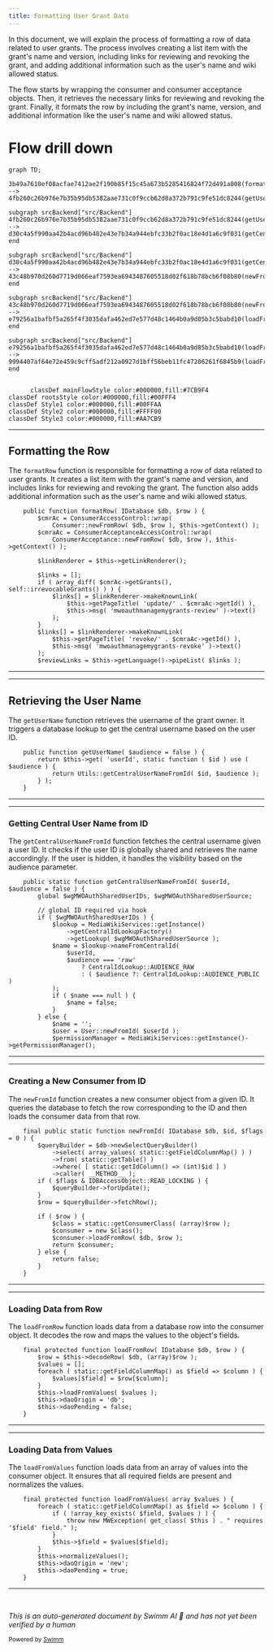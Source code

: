 ```yaml
---
title: Formatting User Grant Data
---
```

In this document, we will explain the process of formatting a row of data related to user grants. The process involves creating a list item with the grant's name and version, including links for reviewing and revoking the grant, and adding additional information such as the user's name and wiki allowed status.

The flow starts by wrapping the consumer and consumer acceptance objects. Then, it retrieves the necessary links for reviewing and revoking the grant. Finally, it formats the row by including the grant's name, version, and additional information like the user's name and wiki allowed status.

# Flow drill down

```mermaid
graph TD;
      3b49a7610ef08acfae7412ae2f190b85f15c45a673b5285416824f72d491a008(formatRow):::mainFlowStyle --> 4fb260c26b976e7b35b95db5382aae731c0f9ccb62d8a372b791c9fe51dc8244(getUserName):::mainFlowStyle

subgraph srcBackend["src/Backend"]
4fb260c26b976e7b35b95db5382aae731c0f9ccb62d8a372b791c9fe51dc8244(getUserName):::mainFlowStyle --> d30c4a5f990aa42b4acd96b482e43e7b34a944ebfc33b2f0ac18e4d1a6c9f031(getCentralUserNameFromId):::mainFlowStyle
end

subgraph srcBackend["src/Backend"]
d30c4a5f990aa42b4acd96b482e43e7b34a944ebfc33b2f0ac18e4d1a6c9f031(getCentralUserNameFromId):::mainFlowStyle --> 43c48b970d260d7719d066eaf7593ea6943487605518d02f618b78bcb6f08b80(newFromId):::mainFlowStyle
end

subgraph srcBackend["src/Backend"]
43c48b970d260d7719d066eaf7593ea6943487605518d02f618b78bcb6f08b80(newFromId):::mainFlowStyle --> e79256a1bafbf5a265f4f3035dafa462ed7e577d48c1464b0a9d05b3c5babd10(loadFromRow):::mainFlowStyle
end

subgraph srcBackend["src/Backend"]
e79256a1bafbf5a265f4f3035dafa462ed7e577d48c1464b0a9d05b3c5babd10(loadFromRow):::mainFlowStyle --> 9994407af64e72e459c9cff5adf212a0927d1bff56beb11fc47206261f6845b9(loadFromValues):::mainFlowStyle
end


      classDef mainFlowStyle color:#000000,fill:#7CB9F4
classDef rootsStyle color:#000000,fill:#00FFF4
classDef Style1 color:#000000,fill:#00FFAA
classDef Style2 color:#000000,fill:#FFFF00
classDef Style3 color:#000000,fill:#AA7CB9
```

<SwmSnippet path="/src/Frontend/SpecialPages/SpecialMWOAuthManageMyGrants.php" line="311">

---

## Formatting the Row

The <SwmToken path="src/Frontend/SpecialPages/SpecialMWOAuthManageMyGrants.php" pos="311:5:5" line-data="	public function formatRow( IDatabase $db, $row ) {">`formatRow`</SwmToken> function is responsible for formatting a row of data related to user grants. It creates a list item with the grant's name and version, and includes links for reviewing and revoking the grant. The function also adds additional information such as the user's name and wiki allowed status.

```hack
	public function formatRow( IDatabase $db, $row ) {
		$cmrAc = ConsumerAccessControl::wrap(
			Consumer::newFromRow( $db, $row ), $this->getContext() );
		$cmraAc = ConsumerAcceptanceAccessControl::wrap(
			ConsumerAcceptance::newFromRow( $db, $row ), $this->getContext() );

		$linkRenderer = $this->getLinkRenderer();

		$links = [];
		if ( array_diff( $cmrAc->getGrants(), self::irrevocableGrants() ) ) {
			$links[] = $linkRenderer->makeKnownLink(
				$this->getPageTitle( 'update/' . $cmraAc->getId() ),
				$this->msg( 'mwoauthmanagemygrants-review' )->text()
			);
		}
		$links[] = $linkRenderer->makeKnownLink(
			$this->getPageTitle( 'revoke/' . $cmraAc->getId() ),
			$this->msg( 'mwoauthmanagemygrants-revoke' )->text()
		);
		$reviewLinks = $this->getLanguage()->pipeList( $links );

```

---

</SwmSnippet>

<SwmSnippet path="/src/Control/ConsumerAccessControl.php" line="234">

---

## Retrieving the User Name

The <SwmToken path="src/Control/ConsumerAccessControl.php" pos="234:5:5" line-data="	public function getUserName( $audience = false ) {">`getUserName`</SwmToken> function retrieves the username of the grant owner. It triggers a database lookup to get the central username based on the user ID.

```hack
	public function getUserName( $audience = false ) {
		return $this->get( 'userId', static function ( $id ) use ( $audience ) {
			return Utils::getCentralUserNameFromId( $id, $audience );
		} );
	}
```

---

</SwmSnippet>

<SwmSnippet path="/src/Backend/Utils.php" line="262">

---

### Getting Central User Name from ID

The <SwmToken path="src/Backend/Utils.php" pos="262:7:7" line-data="	public static function getCentralUserNameFromId( $userId, $audience = false ) {">`getCentralUserNameFromId`</SwmToken> function fetches the central username given a user ID. It checks if the user ID is globally shared and retrieves the name accordingly. If the user is hidden, it handles the visibility based on the audience parameter.

```hack
	public static function getCentralUserNameFromId( $userId, $audience = false ) {
		global $wgMWOAuthSharedUserIDs, $wgMWOAuthSharedUserSource;

		// global ID required via hook
		if ( $wgMWOAuthSharedUserIDs ) {
			$lookup = MediaWikiServices::getInstance()
				->getCentralIdLookupFactory()
				->getLookup( $wgMWOAuthSharedUserSource );
			$name = $lookup->nameFromCentralId(
				$userId,
				$audience === 'raw'
					? CentralIdLookup::AUDIENCE_RAW
					: ( $audience ?: CentralIdLookup::AUDIENCE_PUBLIC )
			);
			if ( $name === null ) {
				$name = false;
			}
		} else {
			$name = '';
			$user = User::newFromId( $userId );
			$permissionManager = MediaWikiServices::getInstance()->getPermissionManager();
```

---

</SwmSnippet>

<SwmSnippet path="/src/Backend/MWOAuthDAO.php" line="103">

---

### Creating a New Consumer from ID

The <SwmToken path="src/Backend/MWOAuthDAO.php" pos="103:9:9" line-data="	final public static function newFromId( IDatabase $db, $id, $flags = 0 ) {">`newFromId`</SwmToken> function creates a new consumer object from a given ID. It queries the database to fetch the row corresponding to the ID and then loads the consumer data from that row.

```hack
	final public static function newFromId( IDatabase $db, $id, $flags = 0 ) {
		$queryBuilder = $db->newSelectQueryBuilder()
			->select( array_values( static::getFieldColumnMap() ) )
			->from( static::getTable() )
			->where( [ static::getIdColumn() => (int)$id ] )
			->caller( __METHOD__ );
		if ( $flags & IDBAccessObject::READ_LOCKING ) {
			$queryBuilder->forUpdate();
		}
		$row = $queryBuilder->fetchRow();

		if ( $row ) {
			$class = static::getConsumerClass( (array)$row );
			$consumer = new $class();
			$consumer->loadFromRow( $db, $row );
			return $consumer;
		} else {
			return false;
		}
	}
```

---

</SwmSnippet>

<SwmSnippet path="/src/Backend/MWOAuthDAO.php" line="380">

---

### Loading Data from Row

The <SwmToken path="src/Backend/MWOAuthDAO.php" pos="380:7:7" line-data="	final protected function loadFromRow( IDatabase $db, $row ) {">`loadFromRow`</SwmToken> function loads data from a database row into the consumer object. It decodes the row and maps the values to the object's fields.

```hack
	final protected function loadFromRow( IDatabase $db, $row ) {
		$row = $this->decodeRow( $db, (array)$row );
		$values = [];
		foreach ( static::getFieldColumnMap() as $field => $column ) {
			$values[$field] = $row[$column];
		}
		$this->loadFromValues( $values );
		$this->daoOrigin = 'db';
		$this->daoPending = false;
	}
```

---

</SwmSnippet>

<SwmSnippet path="/src/Backend/MWOAuthDAO.php" line="356">

---

### Loading Data from Values

The <SwmToken path="src/Backend/MWOAuthDAO.php" pos="356:7:7" line-data="	final protected function loadFromValues( array $values ) {">`loadFromValues`</SwmToken> function loads data from an array of values into the consumer object. It ensures that all required fields are present and normalizes the values.

```hack
	final protected function loadFromValues( array $values ) {
		foreach ( static::getFieldColumnMap() as $field => $column ) {
			if ( !array_key_exists( $field, $values ) ) {
				throw new MWException( get_class( $this ) . " requires '$field' field." );
			}
			$this->$field = $values[$field];
		}
		$this->normalizeValues();
		$this->daoOrigin = 'new';
		$this->daoPending = true;
	}
```

---

</SwmSnippet>

&nbsp;

*This is an auto-generated document by Swimm AI 🌊 and has not yet been verified by a human*

<SwmMeta version="3.0.0" repo-id="Z2l0aHViJTNBJTNBbWVkaWF3aWtpLWV4dGVuc2lvbnMtT0F1dGglM0ElM0FTd2ltbS1EZW1v" repo-name="mediawiki-extensions-OAuth"><sup>Powered by [Swimm](/)</sup></SwmMeta>
